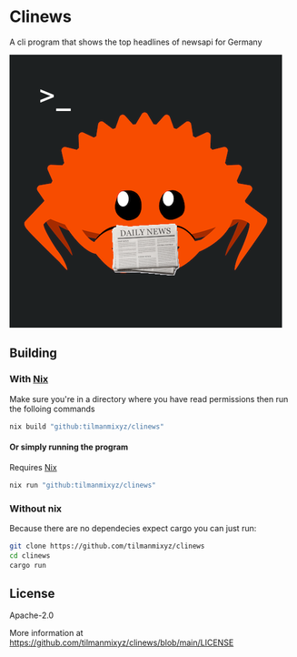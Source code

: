 # Clinews

A cli program that shows the top headlines of newsapi for Germany

![Logo of clinews](logo.png)

## Building

### With [Nix](https://nixos.org)

Make sure you're in a directory where you have read permissions
then run the folloing commands

```sh
nix build "github:tilmanmixyz/clinews"
```

#### Or simply running the program

Requires [Nix](https://nixos.org)

```sh
nix run "github:tilmanmixyz/clinews"
```

### Without nix

Because there are no dependecies expect cargo you can just run:

```sh
git clone https://github.com/tilmanmixyz/clinews
cd clinews
cargo run
```


## License

Apache-2.0

More information at <https://github.com/tilmanmixyz/clinews/blob/main/LICENSE>
